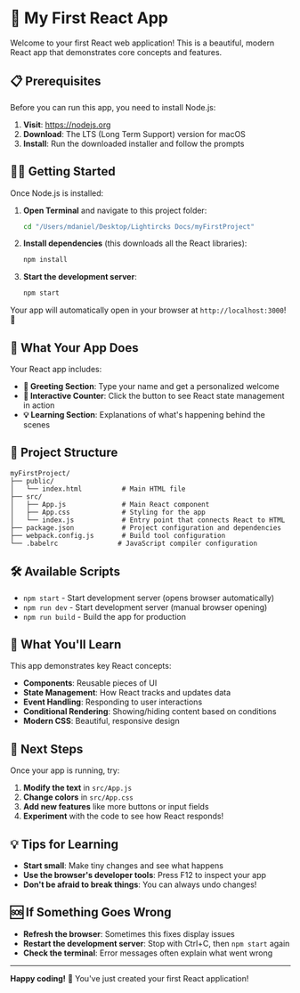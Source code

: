 # 🚀 My First React App

Welcome to your first React web application! This is a beautiful, modern React app that demonstrates core concepts and features.

## 📋 Prerequisites

Before you can run this app, you need to install Node.js:

1. **Visit**: https://nodejs.org
2. **Download**: The LTS (Long Term Support) version for macOS
3. **Install**: Run the downloaded installer and follow the prompts

## 🏃‍♂️ Getting Started

Once Node.js is installed:

1. **Open Terminal** and navigate to this project folder:
   ```bash
   cd "/Users/mdaniel/Desktop/Lightircks Docs/myFirstProject"
   ```

2. **Install dependencies** (this downloads all the React libraries):
   ```bash
   npm install
   ```

3. **Start the development server**:
   ```bash
   npm start
   ```

Your app will automatically open in your browser at `http://localhost:3000`! 🎉

## 🎯 What Your App Does

Your React app includes:

- **👋 Greeting Section**: Type your name and get a personalized welcome
- **🎯 Interactive Counter**: Click the button to see React state management in action
- **💡 Learning Section**: Explanations of what's happening behind the scenes

## 📁 Project Structure

```
myFirstProject/
├── public/
│   └── index.html          # Main HTML file
├── src/
│   ├── App.js              # Main React component
│   ├── App.css             # Styling for the app
│   └── index.js            # Entry point that connects React to HTML
├── package.json            # Project configuration and dependencies
├── webpack.config.js       # Build tool configuration
└── .babelrc               # JavaScript compiler configuration
```

## 🛠️ Available Scripts

- `npm start` - Start development server (opens browser automatically)
- `npm run dev` - Start development server (manual browser opening)
- `npm run build` - Build the app for production

## 🎨 What You'll Learn

This app demonstrates key React concepts:

- **Components**: Reusable pieces of UI
- **State Management**: How React tracks and updates data
- **Event Handling**: Responding to user interactions
- **Conditional Rendering**: Showing/hiding content based on conditions
- **Modern CSS**: Beautiful, responsive design

## 🚀 Next Steps

Once your app is running, try:

1. **Modify the text** in `src/App.js`
2. **Change colors** in `src/App.css`
3. **Add new features** like more buttons or input fields
4. **Experiment** with the code to see how React responds!

## 💡 Tips for Learning

- **Start small**: Make tiny changes and see what happens
- **Use the browser's developer tools**: Press F12 to inspect your app
- **Don't be afraid to break things**: You can always undo changes!

## 🆘 If Something Goes Wrong

- **Refresh the browser**: Sometimes this fixes display issues
- **Restart the development server**: Stop with Ctrl+C, then `npm start` again
- **Check the terminal**: Error messages often explain what went wrong

---

**Happy coding!** 🎉 You've just created your first React application!
